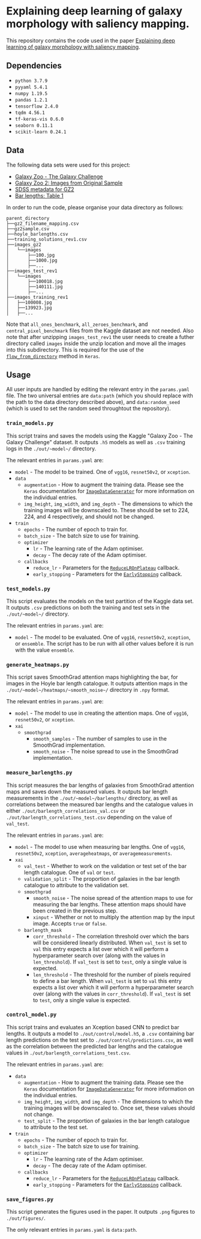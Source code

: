# Explaining deep learning of galaxy morphology with saliency mapping.

This repository contains the code used in the paper [Explaining deep learning of galaxy morphology with saliency mapping](https://arxiv.org/abs/2110.08288).

## Dependencies

- `python 3.7.9`
- `pyyaml 5.4.1`
- `numpy 1.19.5`
- `pandas 1.2.1`
- `tensorflow 2.4.0`
- `tqdm 4.56.1`
- `tf-keras-vis 0.6.0`
- `seaborn 0.11.1`
- `scikit-learn 0.24.1`

## Data

The following data sets were used for this project:

- [Galaxy Zoo - The Galaxy Challenge](https://www.kaggle.com/c/galaxy-zoo-the-galaxy-challenge)
- [Galaxy Zoo 2: Images from Original Sample](https://zenodo.org/record/3565489)
- [SDSS metadata for GZ2](https://data.galaxyzoo.org/)
- [Bar lengths: Table 1](https://data.galaxyzoo.org/)

In order to run the code, please organise your data directory as follows:

```
parent_directory
├──gz2_filename_mapping.csv
├──gz2sample.csv    
├──hoyle_barlengths.csv
├──training_solutions_rev1.csv
├──images_gz2
│   └──images
│       ├──100.jpg
│       ├──1000.jpg
│       ├──...
├──images_test_rev1
│   └──images
│       ├──100018.jpg
│       ├──140111.jpg
│       ├──...
├──images_training_rev1
│   ├──100008.jpg
│   ├──139923.jpg
│   ├──...
```

Note that `all_ones_benchmark`, `all_zeroes_benchmark`, and `central_pixel_benchmark` files from the Kaggle dataset are not needed. Also note that after unzipping `images_test_rev1` the user needs to create a futher directory called `images` inside the unzip location and move all the images into this subdirectory. This is required for the use of the [`flow_from_directory`](https://www.tensorflow.org/versions/r2.4/api_docs/python/tf/keras/preprocessing/image/ImageDataGenerator#flow_from_directory) method in `Keras`.

## Usage

All user inputs are handled by editing the relevant entry in the `params.yaml` file. The two universal entries are `data:path` (which you should replace with the path to the data directory described above), and `data:random_seed` (which is used to set the random seed throughtout the repository).

### `train_models.py`

This script trains and saves the models using the Kaggle "Galaxy Zoo - The Galaxy Challenge" dataset. It outputs `.h5` models as well as `.csv` training logs in the `./out/~model~/` directory.

The relevant entries in `params.yaml` are:

- `model` - The model to be trained. One of `vgg16`, `resnet50v2`, or `xception`.
- `data`
  - `augmentation` - How to augment the training data. Please see the `Keras` documentation for [`ImageDataGenerator`](https://www.tensorflow.org/versions/r2.4/api_docs/python/tf/keras/preprocessing/image/ImageDataGenerator) for more information on the individual entries.
  - `img_height`, `img_width`, and `img_depth` - The dimensions to which the training images will be downscaled to. These should be set to 224, 224, and 4 respectively, and should not be changed.
- `train`
  - `epochs` - The number of epoch to train for.
  - `batch_size` - The batch size to use for training.
  - `optimizer`
    - `lr` - The learning rate of the Adam optimiser.
    - `decay` - The decay rate of the Adam optimiser.
  - `callbacks`
    - `reduce_lr` - Parameters for the [`ReduceLROnPlateau`](https://www.tensorflow.org/versions/r2.4/api_docs/python/tf/keras/callbacks/ReduceLROnPlateau) callback.
    - `early_stopping` - Parameters for the [`EarlyStopping`](https://www.tensorflow.org/versions/r2.4/api_docs/python/tf/keras/callbacks/EarlyStopping) callback.

### `test_models.py`

This script evaluates the models on the test partition of the Kaggle data set. It outputs `.csv` predictions on both the training and test sets in the `./out/~model~/` directory.

The relevant entries in `params.yaml` are:

- `model` - The model to be evaluated. One of `vgg16`, `resnet50v2`, `xception`, or `ensemble`. The script has to be run with all other values before it is run with the value `ensemble`.

### `generate_heatmaps.py`

This script saves SmoothGrad attention maps highlighting the bar, for images in the Hoyle bar length catalogue. It outputs attention maps in the `./out/~model~/heatmaps/~smooth_noise~/` directory in `.npy` format.

The relevant entries in `params.yaml` are:

- `model` - The model to use in creating the attention maps. One of `vgg16`, `resnet50v2`, or `xception`.
- `xai`
  - `smoothgrad`
    - `smooth_samples` - The number of samples to use in the SmoothGrad implementation.
    - `smooth_noise` - The noise spread to use in the SmoothGrad implementation.

### `measure_barlengths.py`

This script measures the bar lengths of galaxies from SmoothGrad attention maps and saves down the measured values. It outputs bar length measurements in the `./out/~model~/barlengths/` directory, as well as correlations between the measured bar lengths and the catalogue values in either `./out/barlength_correlations_val.csv` or `./out/barlength_correlations_test.csv` depending on the value of `val_test`.

The relevant entries in `params.yaml` are:

- `model` - The model to use when measuring bar lengths. One of `vgg16`, `resnet50v2`, `xception`, `averageheatmaps`, or `averagemeasurements`.
- `xai`
  - `val_test` - Whether to work on the validation or test set of the bar length catalogue. One of `val` or `test`.
  - `validation_split` - The proportion of galaxies in the bar length catalogue to attribute to the validation set.
  - `smoothgrad`
    - `smooth_noise` - The noise spread of the attention maps to use for measuring the bar lengths. These attention maps should have been created in the previous step.
    - `xinput` - Whether or not to multiply the attention map by the input image. Accepts `true` or `false`.
  - `barlength_mask`
    - `corr_threshold` - The correlation threshold over which the bars will be considered linearly distributed. When `val_test` is set to `val` this entry expects a list over which it will perform a hyperparameter search over (along with the values in `len_threshold`). If `val_test` is set to `test`, only a single value is expected.
    - `len_threshold` - The threshold for the number of pixels required to define a bar length. When `val_test` is set to `val` this entry expects a list over which it will perform a hyperparameter search over (along with the values in `corr_threshold`). If `val_test` is set to `test`, only a single value is expected.

### `control_model.py`

This script trains and evaluates an Xception based CNN to predict bar lengths. It outputs a model to `./out/control/model.h5`, a `.csv` containing bar length predictions on the test set to `./out/control/predictions.csv`, as well as the correlation between the predicted bar lengths and the catalogue values in `./out/barlength_correlations_test.csv`.

The relevant entries in `params.yaml` are:

- `data`
  - `augmentation` - How to augment the training data. Please see the `Keras` documentation for [`ImageDataGenerator`](https://www.tensorflow.org/versions/r2.4/api_docs/python/tf/keras/preprocessing/image/ImageDataGenerator) for more information on the individual entries.
  - `img_height`, `img_width`, and `img_depth` - The dimensions to which the training images will be downscaled to. Once set, these values should not change.
  - `test_split` - The proportion of galaxies in the bar length catalogue to attribute to the test set.
- `train`
  - `epochs` - The number of epoch to train for.
  - `batch_size` - The batch size to use for training.
  - `optimizer`
    - `lr` - The learning rate of the Adam optimiser.
    - `decay` - The decay rate of the Adam optimiser.
  - `callbacks`
    - `reduce_lr` - Parameters for the [`ReduceLROnPlateau`](https://www.tensorflow.org/versions/r2.4/api_docs/python/tf/keras/callbacks/ReduceLROnPlateau) callback.
    - `early_stopping` - Parameters for the [`EarlyStopping`](https://www.tensorflow.org/versions/r2.4/api_docs/python/tf/keras/callbacks/EarlyStopping) callback.

### `save_figures.py`

This script generates the figures used in the paper. It outputs `.png` figures to `./out/figures/`.

The only relevant entries in `params.yaml` is `data:path`.